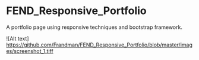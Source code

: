 # FEND_Responsive_Portfolio
A portfolio page using responsive techniques and bootstrap framework.

![Alt text] https://github.com/Frandman/FEND_Responsive_Portfolio/blob/master/images/screenshot_1.tiff
